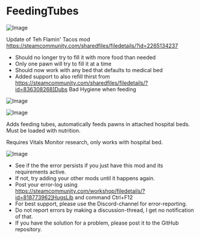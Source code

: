 # FeedingTubes

![Image](https://i.imgur.com/buuPQel.png)

Update of Teh Flamin' Tacos mod
https://steamcommunity.com/sharedfiles/filedetails/?id=2265134237

- Should no longer try to fill it with more food than needed
- Only one pawn will try to fill it at a time
- Should now work with any bed that defaults to medical bed
- Added support to also refill thirst from https://steamcommunity.com/sharedfiles/filedetails/?id=836308268]Dubs Bad Hygiene when feeding

![Image](https://i.imgur.com/pufA0kM.png)

	
![Image](https://i.imgur.com/Z4GOv8H.png)

Adds feeding tubes, automatically feeds pawns in attached hospital beds. Must be loaded with nutrition.

Requires Vitals Monitor research, only works with hospital bed.

![Image](https://i.imgur.com/PwoNOj4.png)



-  See if the the error persists if you just have this mod and its requirements active.
-  If not, try adding your other mods until it happens again.
-  Post your error-log using https://steamcommunity.com/workshop/filedetails/?id=818773962]HugsLib and command Ctrl+F12
-  For best support, please use the Discord-channel for error-reporting.
-  Do not report errors by making a discussion-thread, I get no notification of that.
-  If you have the solution for a problem, please post it to the GitHub repository.




